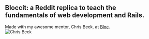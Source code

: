## Bloccit: a Reddit replica to teach the fundamentals of web development and Rails.
 
Made with my awesome mentor, Chris Beck, at [Bloc](http://bloc.io).<br>
![Chris Beck](https://media.licdn.com/mpr/mpr/shrinknp_400_400/p/7/000/2b5/190/05ddd10.jpg)

